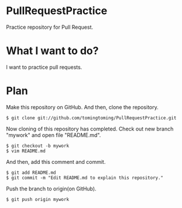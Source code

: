 PullRequestPractice
===================

Practice repository for Pull Request.

# What I want to do?

I want to practice pull requests.

# Plan

Make this repository on GitHub.
And then, clone the repository.

	$ git clone git://github.com/tomingtoming/PullRequestPractice.git

Now cloning of this repository has completed.
Check out new branch "mywork" and open file "README.md".

	$ git checkout -b mywork
	$ vim README.md

And then, add this comment and commit.

	$ git add README.md
	$ git commit -m "Edit README.md to explain this repository."

Push the branch to origin(on GitHub).

	$ git push origin mywork

<!-- I'll write this more later. -->

